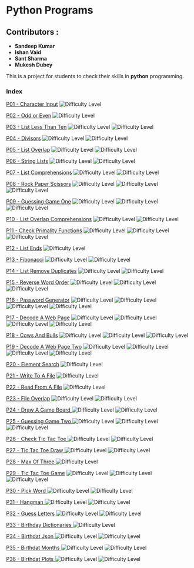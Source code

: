 #  Python Programs
## Contributors :
* **Sandeep Kumar**
* **Ishan Vaid**
* **Sant Sharma**
* **Mukesh Dubey**

This is a project for students to check their skills in **python** programming.
### Index

[P01 - Character Input](characterinput.md) ![Difficulty Level](diff.png "Difficulty level" )

[P02 - Odd or Even](oddoreven.md) ![Difficulty Level](diff.png "Difficulty level" )

[P03 - List Less Than Ten](listlessthanten.md) ![Difficulty Level](diff.png "Difficulty level" ) ![Difficulty Level](diff.png "Difficulty level" )

[P04 - Divisors](divisior.md) ![Difficulty Level](diff.png "Difficulty level" ) ![Difficulty Level](diff.png "Difficulty level" )

[P05 - List Overlap](listoverlap.md) ![Difficulty Level](diff.png "Difficulty level" ) ![Difficulty Level](diff.png "Difficulty level" )

[P06 - String Lists](Stringlists.md) ![Difficulty Level](diff.png "Difficulty level" ) ![Difficulty Level](diff.png "Difficulty level" )

[P07 - List Comprehensions](ListComprehensions.md) ![Difficulty Level](diff.png "Difficulty level" ) ![Difficulty Level](diff.png "Difficulty level" )

[P08 - Rock Paper Scissors](rockpaperscissors.md) ![Difficulty Level](diff.png "Difficulty level" ) ![Difficulty Level](diff.png "Difficulty level" ) ![Difficulty Level](diff.png "Difficulty level" )

[P09 - Guessing Game One](guessinggameone.md) ![Difficulty Level](diff.png "Difficulty level" ) ![Difficulty Level](diff.png "Difficulty level" ) ![Difficulty Level](diff.png "Difficulty level" )

[P10 - List Overlap Comprehensions](listoverlapcomprehensions.md) ![Difficulty Level](diff.png "Difficulty level" ) ![Difficulty Level](diff.png "Difficulty level" )

[P11 - Check Primality Functions](checkprimality.md) ![Difficulty Level](diff.png "Difficulty level" ) ![Difficulty Level](diff.png "Difficulty level" ) ![Difficulty Level](diff.png "Difficulty level" )

[P12 - List Ends](listends.md) ![Difficulty Level](diff.png "Difficulty level" )

[P13 - Fibonacci](fibonacci.md) ![Difficulty Level](diff.png "Difficulty level" ) ![Difficulty Level](diff.png "Difficulty level" )

[P14 - List Remove Duplicates](listremoveduplicates.md) ![Difficulty Level](diff.png "Difficulty level" ) ![Difficulty Level](diff.png "Difficulty level" )

[P15 - Reverse Word Order](reversewordorder.md) ![Difficulty Level](diff.png "Difficulty level" ) ![Difficulty Level](diff.png "Difficulty level" ) ![Difficulty Level](diff.png "Difficulty level" )

[P16 - Password Generator](passwordgenerator.md) ![Difficulty Level](diff.png "Difficulty level" ) ![Difficulty Level](diff.png "Difficulty level" ) ![Difficulty Level](diff.png "Difficulty level" ) ![Difficulty Level](diff.png "Difficulty level" )

[P17 - Decode A Web Page](decodewebpage.md) ![Difficulty Level](diff.png "Difficulty level" ) ![Difficulty Level](diff.png "Difficulty level" ) ![Difficulty Level](diff.png "Difficulty level" ) ![Difficulty Level](diff.png "Difficulty level" )

[P18 - Cows And Bulls](cowsandbulls.md) ![Difficulty Level](diff.png "Difficulty level" ) ![Difficulty Level](diff.png "Difficulty level" ) ![Difficulty Level](diff.png "Difficulty level" )

[P19 - Decode A Web Page Two](decodeawebpage2.md) ![Difficulty Level](diff.png "Difficulty level" ) ![Difficulty Level](diff.png "Difficulty level" ) ![Difficulty Level](diff.png "Difficulty level" ) ![Difficulty Level](diff.png "Difficulty level" )

[P20 - Element Search](elementsearch.md) ![Difficulty Level](diff.png "Difficulty level" )

[P21 - Write To A File](writeafile.md) ![Difficulty Level](diff.png "Difficulty level" )

[P22 - Read From A File](readfromfile.md) ![Difficulty Level](diff.png "Difficulty level" )

[P23 - File Overlap](fileoverlap.md) ![Difficulty Level](diff.png "Difficulty level" ) ![Difficulty Level](diff.png "Difficulty level" )

[P24 - Draw A Game Board ](drawagameboard.md) ![Difficulty Level](diff.png "Difficulty level" ) ![Difficulty Level](diff.png "Difficulty level" )

[P25 - Guessing Game Two ](guessinggametwo.md) ![Difficulty Level](diff.png "Difficulty level" ) ![Difficulty Level](diff.png "Difficulty level" ) ![Difficulty Level](diff.png "Difficulty level")

[P26 - Check Tic Tac Toe ](checktictactoe.md) ![Difficulty Level](diff.png "Difficulty level" ) ![Difficulty Level](diff.png "Difficulty level" )

[P27 - Tic Tac Toe Draw ](tictactoedraw.md) ![Difficulty Level](diff.png "Difficulty level" ) ![Difficulty Level](diff.png "Difficulty level" )

[P28 - Max Of Three ](maxofthree.md) ![Difficulty Level](diff.png "Difficulty level" )

[P29 - Tic Tac Toe Game](tictactoegame.md) ![Difficulty Level](diff.png "Difficulty level" ) ![Difficulty Level](diff.png "Difficulty level" ) ![Difficulty Level](diff.png "Difficulty level")

[P30 - Pick Word ](pickword.md) ![Difficulty Level](diff.png "Difficulty level" ) ![Difficulty Level](diff.png "Difficulty level" )

[P31 - Hangman ](hangman.md) ![Difficulty Level](diff.png "Difficulty level" ) ![Difficulty Level](diff.png "Difficulty level" )

[P32 - Guess Letters ](guessletter.md) ![Difficulty Level](diff.png "Difficulty level" ) ![Difficulty Level](diff.png "Difficulty level" )

[P33 - Birthday Dictionaries ](birthdaydictionaries.md) ![Difficulty Level](diff.png "Difficulty level" )

[P34 - Birthdat Json ](birthdayjson.md) ![Difficulty Level](diff.png "Difficulty level" ) ![Difficulty Level](diff.png "Difficulty level" )

[P35 - Birthdat Months ](birthdaymonth.md) ![Difficulty Level](diff.png "Difficulty level" ) ![Difficulty Level](diff.png "Difficulty level" )

[P36 - Birthdat Plots ](birthdayplot.md) ![Difficulty Level](diff.png "Difficulty level" ) ![Difficulty Level](diff.png "Difficulty level" )
